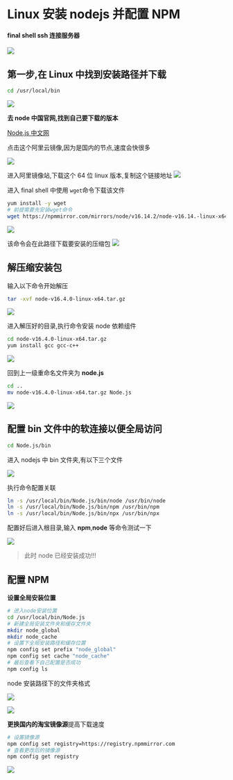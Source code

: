# Linux 安装 nodejs 并配置 NPM

#### final shell ssh 连接服务器

![](http://i0.hdslb.com/bfs/album/84852beaad0f834d6579f3ce5d220c8195b3dba9.png)

## 第一步,在 Linux 中找到安装路径并下载

```sh
cd /usr/local/bin
```

![](http://i0.hdslb.com/bfs/album/f4019781bd4886f876a1f1e6db06eae3144c67ba.png)

**去 node 中国官网,找到自己要下载的版本**

[Node.js 中文网](http://nodejs.cn/download/)

点击这个阿里云镜像,因为是国内的节点,速度会快很多

![](http://i0.hdslb.com/bfs/album/bd03ce0533e00b68bf4d13d26ce1af0d6de60fed.png)

进入阿里镜像站,下载这个 64 位 linux 版本,复制这个链接地址
![](http://i0.hdslb.com/bfs/album/8cb9787b0f6e834a24eb41b0c02a29132714c045.png)

进入 final shell 中使用 `wget`命令下载该文件

```sh
yum install -y wget
# 前提需要先安装wget命令
wget https://npmmirror.com/mirrors/node/v16.14.2/node-v16.14.-linux-x64.tar.xz
```

![](http://i0.hdslb.com/bfs/album/81329770552fdce51a96016332559688a640b8e5.png)

该命令会在此路径下载要安装的压缩包
![](http://i0.hdslb.com/bfs/album/ae1a4dbb58347069cee7320d88351b0a5a0e3700.png)

## 解压缩安装包

输入以下命令开始解压

```sh
tar -xvf node-v16.4.0-linux-x64.tar.gz
```

![](http://i0.hdslb.com/bfs/album/923c50d2721e2de914e6b5c2a0ee94d908c23ad3.png)

进入解压好的目录,执行命令安装 node 依赖组件

```sh
cd node-v16.4.0-linux-x64.tar.gz
yum install gcc gcc-c++
```

![](http://i0.hdslb.com/bfs/album/0d81159d2734c34ad1cfcd8db916790ca210d2ea.png)

回到上一级重命名文件夹为 **node.js**

```sh
cd ..
mv node-v16.4.0-linux-x64.tar.gz Node.js
```

![](http://i0.hdslb.com/bfs/album/4f816d23f3c01a437247b7e185a332da6b0ce6fc.png)

## 配置 bin 文件中的软连接以便全局访问

```sh
cd Node.js/bin
```

进入 nodejs 中 bin 文件夹,有以下三个文件

![](http://i0.hdslb.com/bfs/album/dc6446fbc653d9e581a125c2d9b5eefbad07b91b.png)

执行命令配置关联

```sh
ln -s /usr/local/bin/Node.js/bin/node /usr/bin/node
ln -s /usr/local/bin/Node.js/bin/npm /usr/bin/npm
ln -s /usr/local/bin/Node.js/bin/npx /usr/bin/npx
```

配置好后进入根目录,输入 **npm**,**node** 等命令测试一下

![](http://i0.hdslb.com/bfs/album/a5f4b1d78fa692a51c4f1a1100a8cc7f86b3ca68.png)

> 此时 node 已经安装成功!!!

## 配置 NPM

**设置全局安装位置**

```sh
# 进入node安装位置
cd /usr/local/bin/Node.js
# 新建全局安装文件夹和缓存文件夹
mkdir node_global
mkdir node_cache
# 设置下全局安装路径和缓存位置
npm config set prefix "node_global"
npm config set cache "node_cache"
# 最后查看下自己配置是否成功
npm config ls
```

node 安装路径下的文件夹格式

![](http://i0.hdslb.com/bfs/album/e28b9210016d618dca1286fb675769ea61051de1.png)

![](http://i0.hdslb.com/bfs/album/efabd9960986f0b694e2f1ac6bab56add637eaee.png)

**更换国内的淘宝镜像源**提高下载速度

```sh
# 设置镜像源
npm config set registry=https://registry.npmmirror.com
# 查看更改后的镜像源
npm config get registry
```

![](http://i0.hdslb.com/bfs/album/ef2f891fff085b1107d24fa4e652d5b3abd5231d.png)
